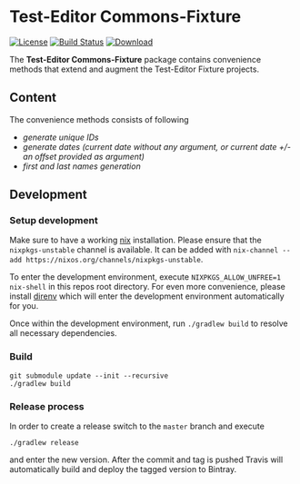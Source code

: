 Test-Editor Commons-Fixture
=============================

[![License](http://img.shields.io/badge/license-EPL-blue.svg?style=flat)](https://www.eclipse.org/legal/epl-v20.html)
[![Build Status](https://travis-ci.org/test-editor/commons-fixture.svg?branch=master)](https://travis-ci.org/test-editor/commons-fixture)
[![Download](https://api.bintray.com/packages/test-editor/Fixtures/commons-fixture/images/download.svg)](https://bintray.com/test-editor/Fixtures/commons-fixture/_latestVersion)


The **Test-Editor Commons-Fixture** package contains convenience methods that extend and augment the Test-Editor Fixture projects.

## Content
The convenience methods consists of following 
  + *generate unique IDs*
  + *generate dates (current date without any argument, or current date +/- an offset provided as argument)*
  + *first and last names generation*

## Development
### Setup development

Make sure to have a working [nix](https://nixos.org/nix/) installation. Please ensure that the `nixpkgs-unstable` channel is available. It
can be added with `nix-channel --add https://nixos.org/channels/nixpkgs-unstable`.

To enter the development environment, execute `NIXPKGS_ALLOW_UNFREE=1 nix-shell` in this repos root directory. For even more convenience,
please install [direnv](https://github.com/direnv/direnv) which will enter the development environment automatically for you.

Once within the development environment, run `./gradlew build` to resolve all necessary dependencies.

### Build

    git submodule update --init --recursive
    ./gradlew build

### Release process

In order to create a release switch to the `master` branch and execute

    ./gradlew release

and enter the new version. After the commit and tag is pushed Travis will automatically build and deploy the tagged version to Bintray.

